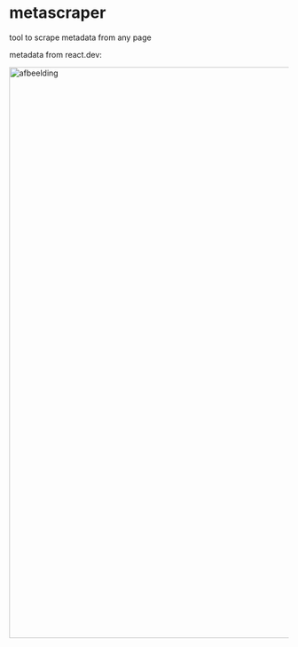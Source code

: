 # metascraper

tool to scrape metadata from any page

metadata from react.dev:

<img width="1028" alt="afbeelding" src="https://github.com/user-attachments/assets/070505bc-b9a9-42df-88cb-303b642aae3c" />
